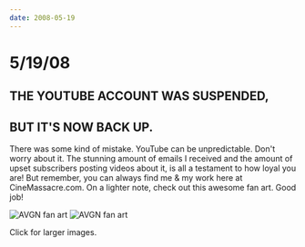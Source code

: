 ```yaml
---
date: 2008-05-19
---
```

# 5/19/08

## THE YOUTUBE ACCOUNT WAS SUSPENDED,

## BUT IT'S NOW BACK UP.

There was some kind of mistake. YouTube can be unpredictable. Don't worry about it. The stunning amount of emails I received and the amount of upset subscribers posting videos about it, is all a testament to how loyal you are! But remember, you can always find me & my work here at CineMassacre.com.
On a lighter note, check out this awesome fan art. Good job!

![AVGN fan art](https://i.imgur.com/eESZZfm.jpg)
![AVGN fan art](https://i.imgur.com/TrkLtXV.jpg)

Click for larger images.
